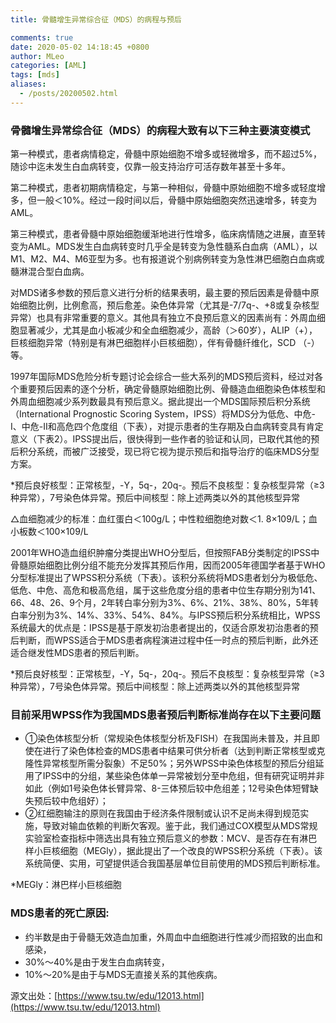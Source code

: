 ```yaml
---
title: 骨髓增生异常综合征（MDS）的病程与预后

comments: true
date: 2020-05-02 14:18:45 +0800
author: MLeo
categories: [AML] 
tags: [mds]
aliases:
  - /posts/20200502.html
---
```


### 骨髓增生异常综合征（MDS）的病程大致有以下三种主要演变模式

第一种模式，患者病情稳定，骨髓中原始细胞不增多或轻微增多，而不超过5%，随诊中迄未发生白血病转变，仅靠一般支持治疗可活存数年甚至十多年。

第二种模式，患者初期病情稳定，与第一种相似，骨髓中原始细胞不增多或轻度增多，但一般＜10%。经过一段时间以后，骨髓中原始细胞突然迅速增多，转变为AML。

第三种模式，患者骨髓中原始细胞缓渐地进行性增多，临床病情随之进展，直至转变为AML。MDS发生白血病转变时几乎全是转变为急性髓系白血病（AML），以M1、M2、M4、M6亚型为多。也有报道说个别病例转变为急性淋巴细胞白血病或髓淋混合型白血病。

对MDS诸多参数的预后意义进行分析的结果表明，最主要的预后因素是骨髓中原始细胞比例，比例愈高，预后愈差。染色体异常（尤其是-7/7q-、+8或复杂核型异常）也具有非常重要的意义。其他具有独立不良预后意义的因素尚有：外周血细胞显著减少，尤其是血小板减少和全血细胞减少，高龄（＞60岁），ALIP（+），巨核细胞异常（特别是有淋巴细胞样小巨核细胞），伴有骨髓纤维化，SCD （-）等。

1997年国际MDS危险分析专题讨论会综合一些大系列的MDS预后资料，经过对各个重要预后因素的逐个分析，确定骨髓原始细胞比例、骨髓造血细胞染色体核型和外周血细胞减少系列数最具有预后意义。据此提出一个MDS国际预后积分系统（International Prognostic Scoring System，IPSS）将MDS分为低危、中危-Ⅰ、中危-Ⅱ和高危四个危度组（下表），对提示患者的生存期及白血病转变具有肯定意义（下表2）。IPSS提出后，很快得到一些作者的验证和认同，已取代其他的预后积分系统，而被广泛接受，现已将它视为提示预后和指导治疗的临床MDS分型方案。 

*预后良好核型：正常核型，-Y，5q-，20q-。预后不良核型：复杂核型异常（≥3种异常），7号染色体异常。预后中间核型：除上述两类以外的其他核型异常

△血细胞减少的标准：血红蛋白＜100g/L；中性粒细胞绝对数＜1. 8×109/L；血小板数＜100×109/L  

2001年WHO造血组织肿瘤分类提出WHO分型后，但按照FAB分类制定的IPSS中骨髓原始细胞比例分组不能充分发挥其预后作用，因而2005年德国学者基于WHO分型标准提出了WPSS积分系统（下表）。该积分系统将MDS患者划分为极低危、低危、中危、高危和极高危组，属于这些危度分组的患者中位生存期分别为141、66、48、26、9个月，2年转白率分别为3%、6%、21%、38%、80%，5年转白率分别为3%、14%、33%、54%、84%。与IPSS预后积分系统相比，WPSS系统最大的优点是：IPSS是基于原发初治患者提出的，仅适合原发初治患者的预后判断，而WPSS适合于MDS患者病程演进过程中任一时点的预后判断，此外还适合继发性MDS患者的预后判断。

*预后良好核型：正常核型，-Y，5q-，20q-。预后不良核型：复杂核型异常（≥3种异常），7号染色体异常。预后中间核型：除上述两类以外的其他核型异常 

### 目前采用WPSS作为我国MDS患者预后判断标准尚存在以下主要问题

- ①染色体核型分析（常规染色体核型分析及FISH）在我国尚未普及，并且即使在进行了染色体检查的MDS患者中结果可供分析者（达到判断正常核型或克隆性异常核型所需分裂象）不足50%；另外WPSS中染色体核型的预后分组延用了IPSS中的分组，某些染色体单一异常被划分至中危组，但有研究证明并非如此（例如1号染色体长臂异常、8-三体预后较中危组差；12号染色体短臂缺失预后较中危组好）；
- ②红细胞输注的原则在我国由于经济条件限制或认识不足尚未得到规范实施，导致对输血依赖的判断欠客观。鉴于此，我们通过COX模型从MDS常规实验室检查指标中筛选出具有独立预后意义的参数：MCV、是否存在有淋巴样小巨核细胞（MEGly），据此提出了一个改良的WPSS积分系统（下表）。该系统简便、实用，可望提供适合我国基层单位目前使用的MDS预后判断标准。

*MEGly：淋巴样小巨核细胞

### MDS患者的死亡原因:

- 约半数是由于骨髓无效造血加重，外周血中血细胞进行性减少而招致的出血和感染，
- 30%～40%是由于发生白血病转变，
- 10%～20%是由于与MDS无直接关系的其他疾病。

源文出处：[https://www.tsu.tw/edu/12013.html](https://www.tsu.tw/edu/12013.html)
